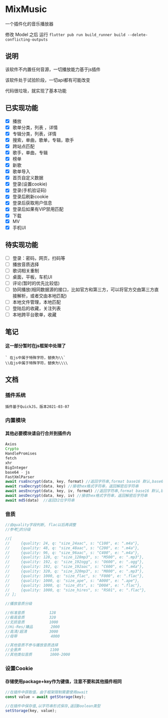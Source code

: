 # MixMusic

一个插件化的音乐播放器

修改 Model 之后 运行 ```flutter pub run build_runner build --delete-conflicting-outputs```

## 说明

该软件不内置任何音源，一切播放能力基于js插件

该软件处于试验阶段，一切api都有可能改变

代码很垃圾，就实现了基本功能

## 已实现功能

- [x] 播放
- [x] 歌单分类，列表 ，详情
- [x] 专辑分类，列表，详情
- [x] 搜索，单曲，歌单，专辑，歌手
- [x] 跨站点匹配
- [x] 歌手，单曲，专辑
- [x] 榜单
- [x] 新歌
- [x] 歌单导入
- [x] 首页自定义数据
- [x] 登录(设置cookie)
- [x] 登录(手机验证码)
- [x] 登录后刷新cookie
- [x] 登录后获取用户信息
- [x] 登录后如果有VIP禁用匹配
- [x] 下载
- [x] MV
- [x] 手机UI

## 待实现功能

- [ ] 登录：密码，网页，扫码等
- [ ] 播放音质选择
- [ ] 歌词相关重制
- [ ] 桌面，平板，车机UI
- [ ] 评论(暂时的优先比较低)
- [ ] 协同播放(相同数据源的接口，比如官方和第三方，可以将官方交由第三方直接解析，或者交由本地匹配)
- [ ] 本地文件管理，本地匹配
- [ ] 登陆后的收藏，关注列表
- [ ] 本地跨平台歌单，收藏

## 笔记

#### 这一部分暂时在js框架中处理了

 ```
 ` 在js中属于特殊字符，替换为\\`
 \\在js中属于特殊字符，替换为\\\\
 ```

## 文档

### 插件系统

```
插件基于QuickJS，版本2021-03-07

```

### 内置模块

#### 其他必要模块请自行合并到插件内

```js
Axios
Crypto
HandlePromises
fetch
xhr
BigInteger
base64 - js
FastXmlParser
await rsaEncrypt(data, key, format) //返回字符串,format base16 默认,base64
await rsaDecrypt(data, key) //接收hex格式字符串，返回解密后字符串
await aesEncrypt(data, key, iv, format) //返回字符串,format base16 默认,base64
await aesDecrypt(data, key, iv) //接收hex格式字符串，返回解密后字符串
await md5(data)  //返回32位字符串
```

### 音质

```js
//由quality字段判断, flac以后再调整
//参考🐧的分级

//[
//     {quality: 24, q: "size_24aac", s: "C100", e: ".m4a"},
//     {quality: 48, q: "size_48aac", s: "C200", e: ".m4a"},
//     {quality: 96, q: "size_96aac", s: "C400", e: ".m4a"},
//     {quality: 128, q: "size_128mp3", s: "M500", e: ".mp3"},
//     {quality: 192, q: "size_192ogg", s: "O600", e: ".ogg"},
//     {quality: 192, q: "size_192aac", s: "C600", e: ".m4a"},
//     {quality: 320, q: "size_320mp3", s: "M800", e: ".mp3"},
//     {quality: 1000, q: "size_flac", s: "F000", e: ".flac"},
//     {quality: 1000, q: "size_ape", s: "A000", e: ".ape"},
//     {quality: 1000, q: "size_dts", s: "D00A", e: ".flac"},
//     {quality: 1000, q: "size_hires", s: "RS01", e: ".flac"},
// ];

//播放音质分级

//标准音质           128
//极高音质           320
//无损音质           1000
//Hi-Res/臻品        2000
//高清/超清          3000
//母带               4000

//其他音质不参与播放音质选择
//全景声             1100
//其他类似音质        1000-2000


```

### 设置Cookie

#### 存储使用package+key作为键值，注意不要和其他插件相同

```js
//在插件中获取值，由于框架限制需要使用await
const value = await getStorage(key);

//在插件中保存值,以字符串形式保存,返回Boolean类型
setStorage(key, value);
```
